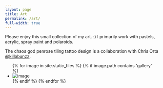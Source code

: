 ```yaml
---
layout: page
title: Art
permalink: /art/
full-width: true
---
```


Please enjoy this small collection of my art. :) I primarily work with pastels, acrylic, spray paint and polaroids. 

The chaos god penrose tiling tattoo design is a collaboration with Chris Orta [@killabunzz](https://www.instagram.com/killabunzz/). 

<ul class="image-gallery">
  {% for image in site.static_files %}
      {% if image.path contains 'gallery' %}
          <li class="image-gallery-card">
            <img class="image-gallery-image" src="{{ site.baseurl }}{{ image.path }}" alt="image" />
          </li>
      {% endif %}
  {% endfor %}
</ul>
